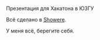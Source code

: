 Презентация для Хакатона в ЮЗГУ

Всё сделано в [Showere](https://github.com/shower/shower).

У меня всё, берегите себя.